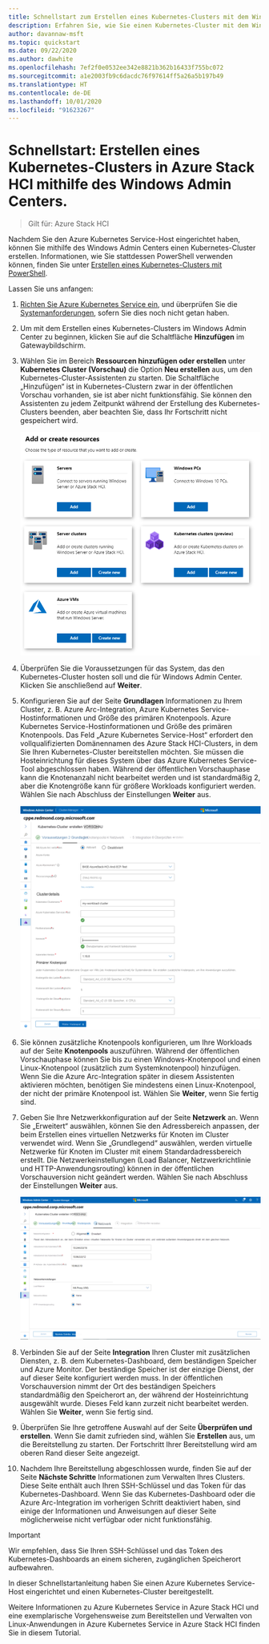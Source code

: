 ```yaml
---
title: Schnellstart zum Erstellen eines Kubernetes-Clusters mit dem Windows Admin Center
description: Erfahren Sie, wie Sie einen Kubernetes-Cluster mit dem Windows Admin Center erstellen.
author: davannaw-msft
ms.topic: quickstart
ms.date: 09/22/2020
ms.author: dawhite
ms.openlocfilehash: 7ef2f0e0532ee342e8821b362b16433f755bc072
ms.sourcegitcommit: a1e2003fb9c6dacdc76f97614ff5a26a5b197b49
ms.translationtype: HT
ms.contentlocale: de-DE
ms.lasthandoff: 10/01/2020
ms.locfileid: "91623267"
---
```

# <a name="quickstart-create-a-kubernetes-cluster-on-azure-stack-hci-using-windows-admin-center"></a>Schnellstart: Erstellen eines Kubernetes-Clusters in Azure Stack HCI mithilfe des Windows Admin Centers.

> Gilt für: Azure Stack HCI

Nachdem Sie den Azure Kubernetes Service-Host eingerichtet haben, können Sie mithilfe des Windows Admin Centers einen Kubernetes-Cluster erstellen. Informationen, wie Sie stattdessen PowerShell verwenden können, finden Sie unter [Erstellen eines Kubernetes-Clusters mit PowerShell](create-kubernetes-cluster-powershell.md).

Lassen Sie uns anfangen:

1. [Richten Sie Azure Kubernetes Service ein](setup.md), und überprüfen Sie die [Systemanforderungen](system-requirements.md), sofern Sie dies noch nicht getan haben.
1. Um mit dem Erstellen eines Kubernetes-Clusters im Windows Admin Center zu beginnen, klicken Sie auf die Schaltfläche **Hinzufügen** im Gatewaybildschirm.
2. Wählen Sie im Bereich **Ressourcen hinzufügen oder erstellen** unter **Kubernetes Cluster (Vorschau)** die Option **Neu erstellen** aus, um den Kubernetes-Cluster-Assistenten zu starten. Die Schaltfläche „Hinzufügen“ ist in Kubernetes-Clustern zwar in der öffentlichen Vorschau vorhanden, sie ist aber nicht funktionsfähig. Sie können den Assistenten zu jedem Zeitpunkt während der Erstellung des Kubernetes-Clusters beenden, aber beachten Sie, dass Ihr Fortschritt nicht gespeichert wird. 

    ![Veranschaulicht das Blatt „Ressourcen hinzufügen oder erstellen“ im Windows Admin Center, das nun die neue Kachel für Kubernetes-Cluster enthält.](.\media\create-kubernetes-cluster\add-connection.png)

3. Überprüfen Sie die Voraussetzungen für das System, das den Kubernetes-Cluster hosten soll und die für Windows Admin Center. Klicken Sie anschließend auf **Weiter**. 
4. Konfigurieren Sie auf der Seite **Grundlagen** Informationen zu Ihrem Cluster, z. B. Azure Arc-Integration, Azure Kubernetes Service-Hostinformationen und Größe des primären Knotenpools.  Azure Kubernetes Service-Hostinformationen und Größe des primären Knotenpools. Das Feld „Azure Kubernetes Service-Host“ erfordert den vollqualifizierten Domänennamen des Azure Stack HCI-Clusters, in dem Sie Ihren Kubernetes-Cluster bereitstellen möchten. Sie müssen die Hosteinrichtung für dieses System über das Azure Kubernetes Service-Tool abgeschlossen haben. Während der öffentlichen Vorschauphase kann die Knotenanzahl nicht bearbeitet werden und ist standardmäßig 2, aber die Knotengröße kann für größere Workloads konfiguriert werden. Wählen Sie nach Abschluss der Einstellungen **Weiter** aus.

    ![Veranschaulicht die Seite „Grundlagen“ des Kubernetes-Cluster-Assistenten.](.\media\create-kubernetes-cluster\basics.png)

5. Sie können zusätzliche Knotenpools konfigurieren, um Ihre Workloads auf der Seite **Knotenpools** auszuführen. Während der öffentlichen Vorschauphase können Sie bis zu einen Windows-Knotenpool und einen Linux-Knotenpool (zusätzlich zum Systemknotenpool) hinzufügen. Wenn Sie die Azure Arc-Integration später in diesem Assistenten aktivieren möchten, benötigen Sie mindestens einen Linux-Knotenpool, der nicht der primäre Knotenpool ist. Wählen Sie **Weiter**, wenn Sie fertig sind.
6. Geben Sie Ihre Netzwerkkonfiguration auf der Seite **Netzwerk** an. Wenn Sie „Erweitert“ auswählen, können Sie den Adressbereich anpassen, der beim Erstellen eines virtuellen Netzwerks für Knoten im Cluster verwendet wird. Wenn Sie „Grundlegend“ auswählen, werden virtuelle Netzwerke für Knoten im Cluster mit einem Standardadressbereich erstellt. Die Netzwerkeinstellungen (Load Balancer, Netzwerkrichtlinie und HTTP-Anwendungsrouting) können in der öffentlichen Vorschauversion nicht geändert werden. Wählen Sie nach Abschluss der Einstellungen **Weiter** aus.

    ![Veranschaulicht die Seite „Netzwerk“ des Kubernetes-Cluster-Assistenten.](.\media\create-kubernetes-cluster\networking.png)

7. Verbinden Sie auf der Seite **Integration** Ihren Cluster mit zusätzlichen Diensten, z. B. dem Kubernetes-Dashboard, dem beständigen Speicher und Azure Monitor. Der beständige Speicher ist der einzige Dienst, der auf dieser Seite konfiguriert werden muss. In der öffentlichen Vorschauversion nimmt der Ort des beständigen Speichers standardmäßig den Speicherort an, der während der Hosteinrichtung ausgewählt wurde. Dieses Feld kann zurzeit nicht bearbeitet werden. Wählen Sie **Weiter**, wenn Sie fertig sind.
8. Überprüfen Sie Ihre getroffene Auswahl auf der Seite **Überprüfen und erstellen**. Wenn Sie damit zufrieden sind, wählen Sie **Erstellen** aus, um die Bereitstellung zu starten. Der Fortschritt Ihrer Bereitstellung wird am oberen Rand dieser Seite angezeigt. 
9. Nachdem Ihre Bereitstellung abgeschlossen wurde, finden Sie auf der Seite **Nächste Schritte** Informationen zum Verwalten Ihres Clusters. Diese Seite enthält auch Ihren SSH-Schlüssel und das Token für das Kubernetes-Dashboard. Wenn Sie das Kubernetes-Dashboard oder die Azure Arc-Integration im vorherigen Schritt deaktiviert haben, sind einige der Informationen und Anweisungen auf dieser Seite möglicherweise nicht verfügbar oder nicht funktionsfähig.

> [!IMPORTANT] 
> Wir empfehlen, dass Sie Ihren SSH-Schlüssel und das Token des Kubernetes-Dashboards an einem sicheren, zugänglichen Speicherort aufbewahren.

In dieser Schnellstartanleitung haben Sie einen Azure Kubernetes Service-Host eingerichtet und einen Kubernetes-Cluster bereitgestellt. 

Weitere Informationen zu Azure Kubernetes Service in Azure Stack HCI und eine exemplarische Vorgehensweise zum Bereitstellen und Verwalten von Linux-Anwendungen in Azure Kubernetes Service in Azure Stack HCI finden Sie in diesem Tutorial.
